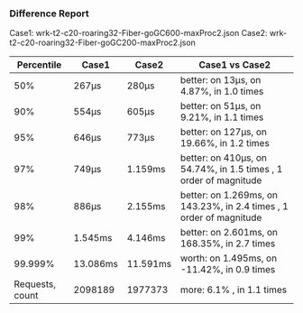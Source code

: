 ### Difference Report
Case1: wrk-t2-c20-roaring32-Fiber-goGC600-maxProc2.json
Case2: wrk-t2-c20-roaring32-Fiber-goGC200-maxProc2.json

|Percentile|Case1|Case2|Case1 vs Case2|
|---|---|---|---|
|50%|267µs|280µs|better: on 13µs, on 4.87%, in 1.0 times |
|90%|554µs|605µs|better: on 51µs, on 9.21%, in 1.1 times |
|95%|646µs|773µs|better: on 127µs, on 19.66%, in 1.2 times |
|97%|749µs|1.159ms|better: on 410µs, on 54.74%, in 1.5 times , 1 order of magnitude|
|98%|886µs|2.155ms|better: on 1.269ms, on 143.23%, in 2.4 times , 1 order of magnitude|
|99%|1.545ms|4.146ms|better: on 2.601ms, on 168.35%, in 2.7 times |
|99.999%|13.086ms|11.591ms|worth: on 1.495ms, on -11.42%, in 0.9 times |
|Requests, count|2098189|1977373|more: 6.1% , in 1.1 times |
